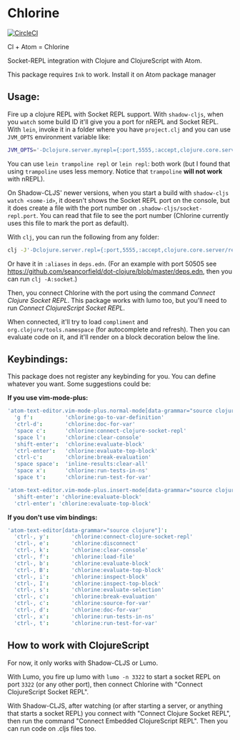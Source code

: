 # Chlorine
[![CircleCI](https://circleci.com/gh/mauricioszabo/atom-chlorine.svg?style=svg)](https://circleci.com/gh/mauricioszabo/atom-chlorine)

Cl + Atom = Chlorine

Socket-REPL integration with Clojure and ClojureScript with Atom.

This package requires `Ink` to work. Install it on Atom package manager

## Usage:
Fire up a clojure REPL with Socket REPL support. With `shadow-cljs`, when you `watch` some build ID it'll give you a port for nREPL and Socket REPL. With `lein`, invoke it in a folder where you have `project.clj` and you can use `JVM_OPTS` environment variable like:

```bash
JVM_OPTS='-Dclojure.server.myrepl={:port,5555,:accept,clojure.core.server/repl}' lein trampoline repl
```

You can use `lein trampoline repl` or `lein repl`: both work (but I found that using `trampoline` uses less memory. Notice that `trampoline` **will not work** with nREPL).

On Shadow-CLJS' newer versions, when you start a build with `shadow-cljs watch <some-id>`, it doesn't shows the Socket REPL port on the console, but it does create a file with the port number on `.shadow-cljs/socket-repl.port`. You can read that file to see the port number (Chlorine currently uses this file to mark the port as default).

With `clj`, you can run the following from any folder:

```bash
clj -J'-Dclojure.server.repl={:port,5555,:accept,clojure.core.server/repl}'
```

Or have it in `:aliases` in `deps.edn`. (For an example with port 50505 see https://github.com/seancorfield/dot-clojure/blob/master/deps.edn, then you can run `clj -A:socket`.)

Then, you connect Chlorine with the port using the command _Connect Clojure Socket REPL_. This package works with lumo too, but you'll need to run _Connect ClojureScript Socket REPL_.

When connected, it'll try to load `compliment` and `org.clojure/tools.namespace` (for autocomplete and refresh). Then you can evaluate code on it, and it'll render on a block decoration below the line.

## Keybindings:
This package does not register any keybinding for you. You can define whatever you want. Some suggestions could be:

**If you use vim-mode-plus:**
```cson
'atom-text-editor.vim-mode-plus.normal-mode[data-grammar="source clojure"]':
  'g f':          'chlorine:go-to-var-definition'
  'ctrl-d':       'chlorine:doc-for-var'
  'space c':      'chlorine:connect-clojure-socket-repl'
  'space l':      'chlorine:clear-console'
  'shift-enter':  'chlorine:evaluate-block'
  'ctrl-enter':   'chlorine:evaluate-top-block'
  'ctrl-c':       'chlorine:break-evaluation'
  'space space':  'inline-results:clear-all'
  'space x':      'chlorine:run-tests-in-ns'
  'space t':      'chlorine:run-test-for-var'

'atom-text-editor.vim-mode-plus.insert-mode[data-grammar="source clojure"]':
  'shift-enter': 'chlorine:evaluate-block'
  'ctrl-enter': 'chlorine:evaluate-top-block'
```

**If you don't use vim bindings:**
```cson
'atom-text-editor[data-grammar="source clojure"]':
  'ctrl-, y':       'chlorine:connect-clojure-socket-repl'
  'ctrl-, e':       'chlorine:disconnect'
  'ctrl-, k':       'chlorine:clear-console'
  'ctrl-, f':       'chlorine:load-file'
  'ctrl-, b':       'chlorine:evaluate-block'
  'ctrl-, B':       'chlorine:evaluate-top-block'
  'ctrl-, i':       'chlorine:inspect-block'
  'ctrl-, I':       'chlorine:inspect-top-block'
  'ctrl-, s':       'chlorine:evaluate-selection'
  'ctrl-, c':       'chlorine:break-evaluation'
  'ctrl-, c':       'chlorine:source-for-var'
  'ctrl-, d':       'chlorine:doc-for-var'
  'ctrl-, x':       'chlorine:run-tests-in-ns'
  'ctrl-, t':       'chlorine:run-test-for-var'
```

## How to work with ClojureScript
For now, it only works with Shadow-CLJS or Lumo.

With Lumo, you fire up lumo with `lumo -n 3322` to start a socket REPL on port `3322` (or any other port), then connect Chlorine with "Connect ClojureScript Socket REPL".

With Shadow-CLJS, after watching (or after starting a server, or anything that starts a socket REPL) you connect with "Connect Clojure Socket REPL", then run the command "Connect Embedded ClojureScript REPL". Then you can run code on .cljs files too.
